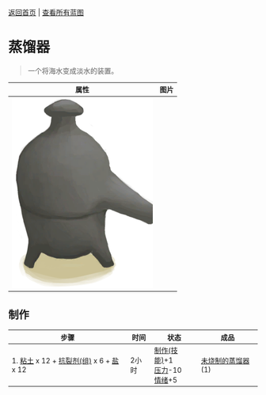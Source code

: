 [返回首页](index.md)   |  [查看所有蓝图](blueprint.md)
# 蒸馏器  
> 一个将海水变成淡水的装置。  
  
  属性  |   图片   
 ----  |  ----:   
   |  ![](Sprite/Alembic.png)   
  
## 制作  
步骤  |  时间  |  状态  |  成品  
----  |  ----  |  ----  |  ----  
1. [粘土](Clay.md) x 12 + [抗裂剂(组)](GpTag_Temper.md) x 6 + [盐](Salt.md) x 12  |  2小时  |  [制作(技能)](Skill_Crafting.md)+1<br>[压力](Stress.md)-10<br>[情绪](Morale.md)+5  |  [未烧制的蒸馏器](AlembicUnfired.md)(1)  
